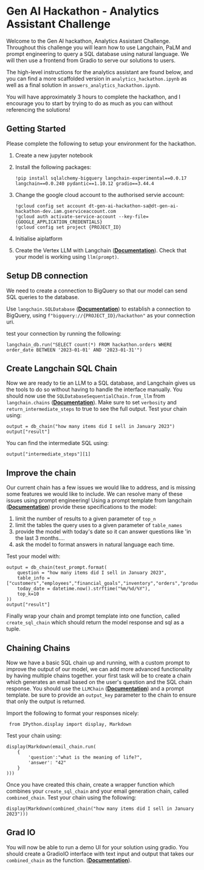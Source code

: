 # Gen AI Hackathon - Analytics Assistant Challenge

Welcome to the Gen AI hackathon, Analytics Assistant Challenge. Throughout this challenge you will learn how to use Langchain, PaLM and prompt engineering to query a SQL database using natural language. We will then use a frontend from Gradio to serve our solutions to users. 

The high-level instructions for the analytics assistant are found below, and you can find a more scaffolded version in `analytics_hackathon.ipynb` as well as a final solution in `answers_analytics_hackathon.ipynb`. 

You will have approximately 3 hours to complete the hackathon, and I encourage you to start by trying to do as much as you can without referencing the solutions! 


## Getting Started

Please complete the following to setup your environment for the hackathon. 

1. Create a new jupyter notebook
2. Install the following packages:

    ```
    !pip install sqlalchemy-bigquery langchain-experimental==0.0.17 langchain==0.0.240 pydantic==1.10.12 gradio==3.44.4
    ```

3. Change the google cloud account to the authorised servie account:

    ```
    !gcloud config set account dt-gen-ai-hackathon-sa@dt-gen-ai-hackathon-dev.iam.gserviceaccount.com
    !gcloud auth activate-service-account --key-file={GOOGLE_APPLICATION_CREDENTIALS}
    !gcloud config set project {PROJECT_ID}
    ```

4. Initialise aiplatform
5. Create the Vertex LLM with Langchain ([**Documentation**](https://python.langchain.com/docs/integrations/llms/google_vertex_ai_palm)). Check that your model is working using `llm(prompt)`. 


## Setup DB connection

We need to create a connection to BigQuery so that our model can send SQL queries to the database. 

Use `langchain.SQLDatabase` ([**Documentation**](https://python.langchain.com/docs/integrations/tools/sql_database#initialize-database)) to establish a connection to BigQuery, using `f"bigquery://{PROJECT_ID}/hackathon"` as your connection uri. 

test your connection by running the following:

```
langchain_db.run("SELECT count(*) FROM hackathon.orders WHERE order_date BETWEEN '2023-01-01' AND '2023-01-31'")
```

## Create Langchain SQL Chain

Now we are ready to tie an LLM to a SQL database, and Langchain gives us the tools to do so without having to handle the interface manually. You should now use the `SQLDatabaseSequentialChain.from_llm` from `langchain.chains` ([**Documentation**](https://api.python.langchain.com/en/latest/_modules/langchain_experimental/sql/base.html#SQLDatabaseSequentialChain.from_llm)). 
Make sure to set `verbosity` and `return_intermediate_steps` to true to see the full output. Test your chain using:

```
output = db_chain("how many items did I sell in January 2023")
output["result"]
```

You can find the intermediate SQL using:

```
output["intermediate_steps"][1]
```

## Improve the chain

Our current chain has a few issues we would like to address, and is missing some features we would like to include. We can resolve many of these issues using prompt engineering! Using a prompt template from langchain ([**Documentation**](https://python.langchain.com/docs/modules/model_io/prompts/quick_start)) provide these specifications to the model:

1. limit the number of results to a given parameter of `top_n`
2. limit the tables the query uses to a given parameter of `table_names`
3. provide the model with today's date so it can answer questions like 'in the last 3 months....
4. ask the model to format answers in natural language each time.

Test your model with:

```
output = db_chain(test_prompt.format(
    question = "how many items did I sell in January 2023",
    table_info = ["customers","employees","financial_goals","inventory","orders","product_reviews","supplier_orders"],
    today_date = datetime.now().strftime("%m/%d/%Y"),
    top_k=10
))
output["result"]
```

Finally wrap your chain and prompt template into one function, called `create_sql_chain` which should return the model response and sql as a tuple.

## Chaining Chains

Now we have a basic SQL chain up and running, with a custom prompt to improve the output of our model, we can add more advanced functionality by having multiple chains together. your first task will be to create a chain which generates an email based on the user's question and the SQL chain response. You should use the `LLMChain` ([**Documentation**](https://api.python.langchain.com/en/latest/chains/langchain.chains.llm.LLMChain.html#langchain.chains.llm.LLMChain)) and a prompt template. be sure to provide an `output_key` parameter to the chain to ensure that only the output is returned. 

Import the following to format your responses nicely:

``` from IPython.display import display, Markdown```

Test your chain using:

```
display(Markdown(email_chain.run(
    {
        'question':"what is the meaning of life?", 
        'answer': "42"
    }
)))
```

Once you have created this chain, create a wrapper function which combines your `create_sql_chain` and your email generation chain, called `combined_chain`. Test your chain using the following:

```
display(Markdown(combined_chain("how many items did I sell in January 2023")))
```

## Grad IO

You will now be able to run a demo UI for your solution using gradio. You should create a GradioIO interface with text input and output that takes our `combined_chain` as the function. ([**Documentation**](https://www.gradio.app/docs/interface)).




